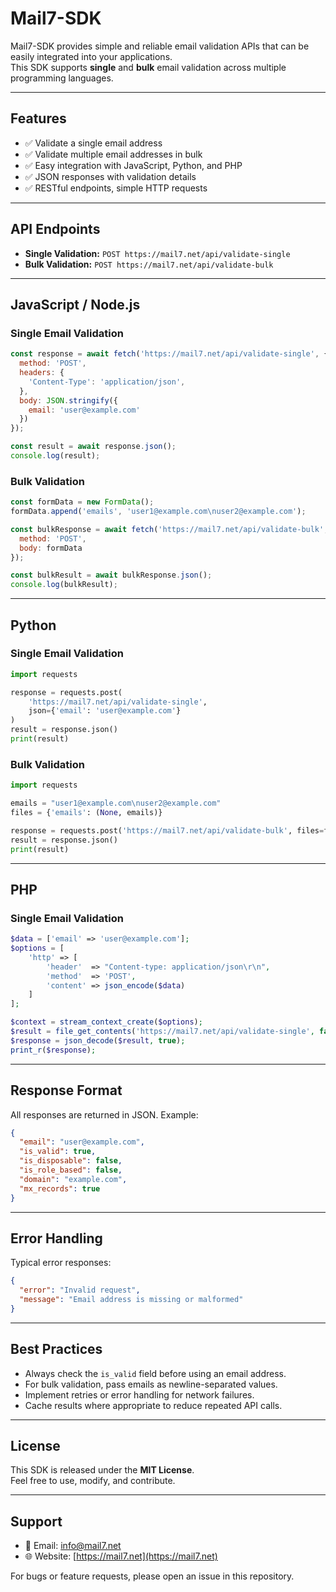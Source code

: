 # Mail7-SDK

Mail7-SDK provides simple and reliable email validation APIs that can be easily integrated into your applications.  
This SDK supports **single** and **bulk** email validation across multiple programming languages.

---

## Features

- ✅ Validate a single email address  
- ✅ Validate multiple email addresses in bulk  
- ✅ Easy integration with JavaScript, Python, and PHP  
- ✅ JSON responses with validation details  
- ✅ RESTful endpoints, simple HTTP requests  

---

## API Endpoints

- **Single Validation:** `POST https://mail7.net/api/validate-single`  
- **Bulk Validation:** `POST https://mail7.net/api/validate-bulk`  

---

## JavaScript / Node.js

### Single Email Validation
```js
const response = await fetch('https://mail7.net/api/validate-single', {
  method: 'POST',
  headers: {
    'Content-Type': 'application/json',
  },
  body: JSON.stringify({
    email: 'user@example.com'
  })
});

const result = await response.json();
console.log(result);
```

### Bulk Validation
```js
const formData = new FormData();
formData.append('emails', 'user1@example.com\nuser2@example.com');

const bulkResponse = await fetch('https://mail7.net/api/validate-bulk', {
  method: 'POST',
  body: formData
});

const bulkResult = await bulkResponse.json();
console.log(bulkResult);
```

---

## Python

### Single Email Validation
```python
import requests

response = requests.post(
    'https://mail7.net/api/validate-single',
    json={'email': 'user@example.com'}
)
result = response.json()
print(result)
```

### Bulk Validation
```python
import requests

emails = "user1@example.com\nuser2@example.com"
files = {'emails': (None, emails)}

response = requests.post('https://mail7.net/api/validate-bulk', files=files)
result = response.json()
print(result)
```

---

## PHP

### Single Email Validation
```php
$data = ['email' => 'user@example.com'];
$options = [
    'http' => [
        'header'  => "Content-type: application/json\r\n",
        'method'  => 'POST',
        'content' => json_encode($data)
    ]
];

$context = stream_context_create($options);
$result = file_get_contents('https://mail7.net/api/validate-single', false, $context);
$response = json_decode($result, true);
print_r($response);
```

---

## Response Format

All responses are returned in JSON. Example:

```json
{
  "email": "user@example.com",
  "is_valid": true,
  "is_disposable": false,
  "is_role_based": false,
  "domain": "example.com",
  "mx_records": true
}
```

---

## Error Handling

Typical error responses:

```json
{
  "error": "Invalid request",
  "message": "Email address is missing or malformed"
}
```

---

## Best Practices

- Always check the `is_valid` field before using an email address.  
- For bulk validation, pass emails as newline-separated values.  
- Implement retries or error handling for network failures.  
- Cache results where appropriate to reduce repeated API calls.  

---

## License

This SDK is released under the **MIT License**.  
Feel free to use, modify, and contribute.

---

## Support

- 📧 Email: info@mail7.net  
- 🌐 Website: [https://mail7.net](https://mail7.net)  

For bugs or feature requests, please open an issue in this repository.
